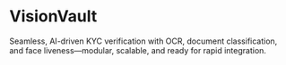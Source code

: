 # VisionVault
Seamless, AI-driven KYC verification with OCR, document classification, and face liveness—modular, scalable, and ready for rapid integration.
